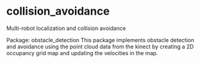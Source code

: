 # collision_avoidance
Multi-robot localization and collision avoidance

Package: obstacle_detection
This package implements obstacle detection and avoidance using the point cloud data from the kinect by creating a 2D occupancy grid map and updating the velocities in the map.

